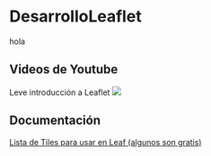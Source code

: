 # DesarrolloLeaflet
hola

## Videos de Youtube

Leve introducción a Leaflet
[![](http://img.youtube.com/vi/KVjdId6NelA/0.jpg)](http://www.youtube.com/watch?v=KVjdId6NelA "Primer paso")

## Documentación

[Lista de Tiles para usar en Leaf (algunos son gratis)](https://wiki.openstreetmap.org/wiki/Tiles)
 
